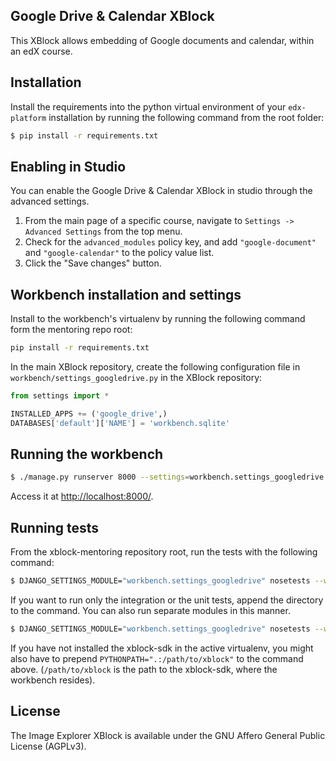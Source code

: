Google Drive & Calendar XBlock
------------------------------

This XBlock allows embedding of Google documents and calendar,
within an edX course.

Installation
------------

Install the requirements into the python virtual environment of your
`edx-platform` installation by running the following command from the
root folder:

```bash
$ pip install -r requirements.txt
```

Enabling in Studio
------------------

You can enable the Google Drive & Calendar XBlock in studio through the advanced
settings.

1. From the main page of a specific course, navigate to `Settings ->
   Advanced Settings` from the top menu.
2. Check for the `advanced_modules` policy key, and add `"google-document"` and
   `"google-calendar"` to the policy value list.
3. Click the "Save changes" button.

Workbench installation and settings
-----------------------------------

Install to the workbench's virtualenv by running the following command form the mentoring repo root:

```bash
pip install -r requirements.txt
```

In the main XBlock repository, create the following configuration file
in `workbench/settings_googledrive.py` in the XBlock repository:

```python
from settings import *

INSTALLED_APPS += ('google_drive',)
DATABASES['default']['NAME'] = 'workbench.sqlite'
```

Running the workbench
---------------------

```bash
$ ./manage.py runserver 8000 --settings=workbench.settings_googledrive
```

Access it at [http://localhost:8000/](http://localhost:8000).

Running tests
-------------

From the xblock-mentoring repository root, run the tests with the
following command:

```bash
$ DJANGO_SETTINGS_MODULE="workbench.settings_googledrive" nosetests --with-django
```

If you want to run only the integration or the unit tests, append the directory to the command. You can also run separate modules in this manner.

```bash
$ DJANGO_SETTINGS_MODULE="workbench.settings_googledrive" nosetests --with-django tests/unit
```

If you have not installed the xblock-sdk in the active virtualenv,
you might also have to prepend `PYTHONPATH=".:/path/to/xblock"` to the command above.
(`/path/to/xblock` is the path to the xblock-sdk, where the workbench resides).

License
-------

The Image Explorer XBlock is available under the GNU Affero General
Public License (AGPLv3).

